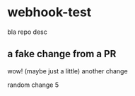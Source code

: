 # webhook-test
bla repo desc

## a fake change from a PR
wow! (maybe just a little)
 another change

random change 5

